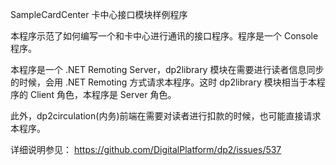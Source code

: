 ﻿
SampleCardCenter
卡中心接口模块样例程序

本程序示范了如何编写一个和卡中心进行通讯的接口程序。程序是一个 Console 程序。

本程序是一个 .NET Remoting Server，dp2library 模块在需要进行读者信息同步的时候，会用 .NET Remoting 方式请求本程序。这时 dp2library 模块相当于本程序的 Client 角色，本程序是 Server 角色。

此外，dp2circulation(内务)前端在需要对读者进行扣款的时候，也可能直接请求本程序。

详细说明参见：
https://github.com/DigitalPlatform/dp2/issues/537